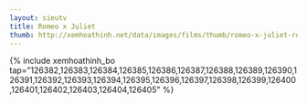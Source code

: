 ```yaml
---
layout: sieutv
title: Romeo x Juliet
thumb: http://xemhoathinh.net/data/images/films/thumb/romeo-x-juliet-romeo-x-juliet-2006.jpg
---
```

{% include xemhoathinh_bo tap="126382,126383,126384,126385,126386,126387,126388,126389,126390,126391,126392,126393,126394,126395,126396,126397,126398,126399,126400,126401,126402,126403,126404,126405" %} 
